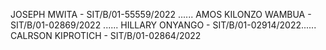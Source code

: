 JOSEPH MWITA -                      SIT/B/01-55559/2022 ......
AMOS KILONZO WAMBUA -                SIT/B/01-02869/2022 ......
HILLARY ONYANGO               -              SIT/B/01-02914/2022......
CALRSON KIPROTICH       -                    SIT/B/01-02864/2022
